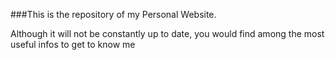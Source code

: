 ###This is the repository of my Personal Website.

Although it will not be constantly up to date, you would find among the most useful infos to get to know me